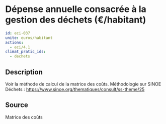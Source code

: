 # Dépense annuelle consacrée à la gestion des déchets (€/habitant)
```yaml
id: eci-037
unite: euros/habitant
actions:
  - eci/4.1
climat_pratic_ids:
  - dechets
```
## Description
Voir la méthode de calcul de la matrice des coûts. Méthodologie sur SINOE Déchets : https://www.sinoe.org/thematiques/consult/ss-theme/25 

## Source
Matrice des coûts
